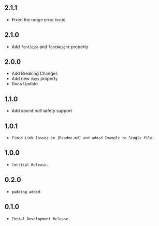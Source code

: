## 2.1.1
- Fixed the range error issue

## 2.1.0
- Add `fontSize` and `fontWeight` property

## 2.0.0
- Add Breaking Changes
- Add new `days` property
- Docs Update

## 1.1.0 

- Add sound null safety support

## 1.0.1

- `Fixed Link Issues in [Readme.md] and added Example to Single file.`

## 1.0.0 

- `Intitial Release.`

## 0.2.0

- `padding added.`

## 0.1.0 

- `Intial Development Release.`
